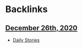 
# Backlinks
## [December 26th, 2020](<December 26th, 2020.md>)
- [Daily Stories](<Daily Stories.md>)

